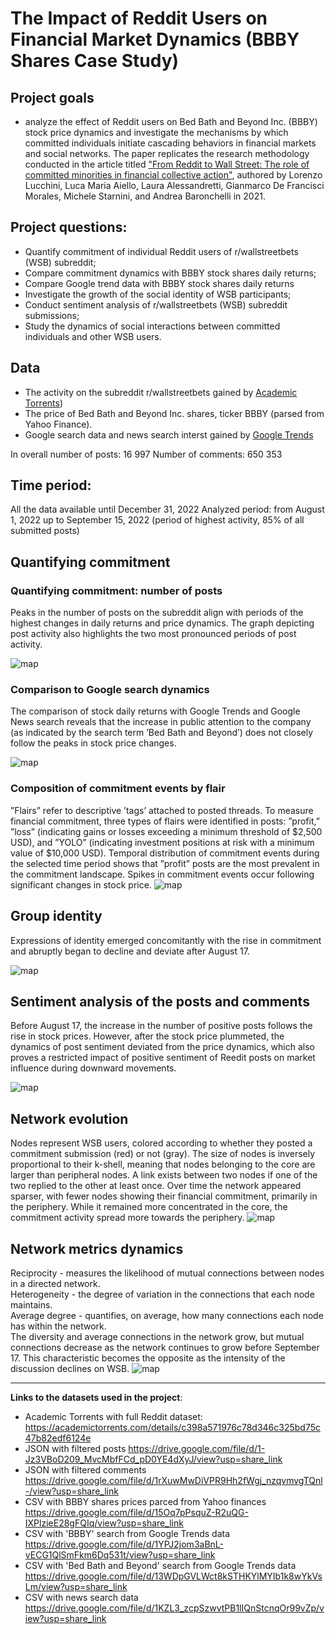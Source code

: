 # The Impact of Reddit Users on Financial Market Dynamics (BBBY Shares Case Study)

## Project goals 
 - analyze the effect of Reddit users on Bed Bath and Beyond Inc. (BBBY) stock price dynamics and investigate the mechanisms by which committed individuals initiate cascading behaviors in financial markets and social networks.
The paper replicates the research methodology conducted in the article titled ["From Reddit to Wall Street: The role of committed minorities in financial collective action"](https://arxiv.org/pdf/2107.07361.pdf), authored by Lorenzo Lucchini, Luca Maria Aiello, Laura Alessandretti, Gianmarco De Francisci Morales, Michele Starnini, and Andrea Baronchelli in 2021. 

## Project questions:
- Quantify commitment of individual Reddit users of r/wallstreetbets (WSB) subreddit;
- Compare commitment dynamics with BBBY stock shares daily returns;
- Compare Google trend data with BBBY stock shares daily returns
- Investigate the growth of the social identity of WSB participants;
- Conduct sentiment analysis of r/wallstreetbets (WSB) subreddit submissions; 
- Study the dynamics of social interactions between committed individuals and other WSB users.

## Data
- The activity on the subreddit r/wallstreetbets gained by [Academic Torrents](https://academictorrents.com/details/c398a571976c78d346c325bd75c47b82edf6124e))
- The price of Bed Bath and Beyond Inc. shares, ticker BBBY (parsed from Yahoo Finance).
- Google search data and news search interst gained by [Google Trends](https://trends.google.de/trends/)

In overall number of posts: 16 997 
Number of comments: 650 353

## Time period: 
All the data available until December 31, 2022
Analyzed period: from August 1, 2022 up to September 15, 2022 (period of highest activity, 85% of all submitted posts) 

## Quantifying commitment
### Quantifying commitment: number of posts
Peaks in the number of posts on the subreddit align with periods of the highest changes in daily returns and price dynamics. The graph depicting post activity also highlights the two most pronounced periods of post activity.

![map](https://github.com/elenaputilova/reddit_data_analysis/blob/main/images/1.png)

### Comparison to Google search dynamics
The comparison of stock daily returns with Google Trends and Google News search reveals that the increase in public attention to the company (as indicated by the search term ’Bed Bath and Beyond’) does not closely follow the peaks in stock price changes.

![map](https://github.com/elenaputilova/reddit_data_analysis/blob/main/images/2.png)

### Composition of commitment events by flair
”Flairs” refer to descriptive ’tags’ attached to posted threads. To measure financial commitment, three types of flairs were identified in posts: ”profit,” ”loss” (indicating gains or losses exceeding a minimum threshold of $2,500 USD), and ”YOLO” (indicating investment positions at risk with a minimum value of $10,000 USD).
Temporal distribution of commitment events during the selected time period shows that ”profit” posts are the most prevalent in the commitment landscape. Spikes in commitment events occur following significant changes in stock price.
![map](https://github.com/elenaputilova/reddit_data_analysis/blob/main/images/6.png)

## Group identity
Expressions of identity emerged concomitantly with the rise in commitment and abruptly began to decline and deviate after August 17. 

![map](https://github.com/elenaputilova/reddit_data_analysis/blob/main/images/7.png)

## Sentiment analysis of the posts and comments 
Before August 17, the increase in the number of positive posts follows the rise in stock prices. However, after the stock price plummeted, the dynamics of post sentiment deviated from the price dynamics, which also proves a restricted impact of positive sentiment of Reedit posts on market influence during downward movements.

![map](https://github.com/elenaputilova/reddit_data_analysis/blob/main/images/9.png) 

## Network evolution
Nodes represent WSB users, colored according to whether they posted a commitment submission (red) or not (gray). The size of nodes is inversely proportional to their k-shell, meaning that nodes belonging to the core are larger than peripheral nodes. A link exists between two nodes if one of the two replied to the other at least once.
Over time the network appeared sparser, with fewer nodes showing their financial commitment, primarily in the periphery. While it remained more concentrated in the core, the commitment activity spread more towards the periphery.
![map](https://github.com/elenaputilova/reddit_data_analysis/blob/main/images/11.png)

## Network metrics dynamics
Reciprocity -  measures the likelihood of mutual connections between nodes in a directed network.  
Heterogeneity - the degree of variation in the connections that each node maintains.   
Average degree - quantifies, on average, how many connections each node has within the network.   
The diversity and average connections in the network grow, but mutual connections decrease as the network continues to grow before September 17. This characteristic becomes the opposite as the intensity of the discussion declines on WSB.
![map](https://github.com/elenaputilova/reddit_data_analysis/blob/main/images/12.png)

---
**Links to the datasets used in the project**: 
- Academic Torrents with full Reddit dataset: https://academictorrents.com/details/c398a571976c78d346c325bd75c47b82edf6124e 
- JSON with filtered posts https://drive.google.com/file/d/1-Jz3VBoD209_MvcMbfFCd_pD0YE4dXyJ/view?usp=share_link
- JSON with filtered comments https://drive.google.com/file/d/1rXuwMwDiVPR9Hh2fWgj_nzqvmvgTQnl-/view?usp=share_link
- CSV with BBBY shares prices parced from Yahoo finances https://drive.google.com/file/d/15Oq7pPsquZ-R2uQG-IXPlzieE28gFQIq/view?usp=share_link 
- CSV with 'BBBY' search from Google Trends data https://drive.google.com/file/d/1YPJ2jom3aBnL-vECG1QlSmFkm6Dq531t/view?usp=share_link 
- CSV with 'Bed Bath and Beyond' search from Google Trends data  https://drive.google.com/file/d/13WDpGVLWct8kSTHKYlMYIb1k8wYkVsLm/view?usp=share_link
- CSV with news search data https://drive.google.com/file/d/1KZL3_zcpSzwvtPB1lIQnStcnqOr99vZp/view?usp=share_link 
